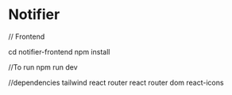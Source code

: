 # Notifier

// Frontend

cd notifier-frontend
npm install

//To run
npm run dev 

//dependencies
tailwind
react router
react router dom
react-icons

